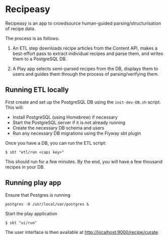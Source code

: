 # Recipeasy

Recipeasy is an app to crowdsource human-guided parsing/structurisation of recipe data.

The process is as follows:

1. An ETL step downloads recipe articles from the Content API, makes a best-effort pass to extract individual recipes and parse them, and writes them to a PostgreSQL DB.

2. A Play app selects semi-parsed recipes from the DB, displays them to users and guides them through the process of parsing/verifying them.

## Running ETL locally

First create and set up the PostgreSQL DB using the `init-dev-DB.sh` script. This will:

* Install PostgreSQL (using Homebrew) if necessary
* Start the PostgreSQL server if it is not already running
* Create the necessary DB schema and users
* Run any necessary DB migrations using the Flyway sbt plugin

Once you have a DB, you can run the ETL script:

```
$ sbt "etl/run <capi key>"
```

This should run for a few minutes. By the end, you will have a few thousand recipes in your DB.

## Running play app

Ensure that Postgres is running

```
postgres -D /usr/local/var/postgres &
```

Start the play application

```
$ sbt "ui/run"
```

The user interface is then available at [http://localhost:9000/recipe/curate](http://localhost:9000/recipe/curate).
